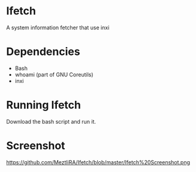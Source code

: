 # Ifetch

A system information fetcher that use inxi

# Dependencies

- Bash
- whoami (part of GNU Coreutils)
- inxi

# Running Ifetch

Download the bash script and run it.

# Screenshot

https://github.com/MeztliRA/Ifetch/blob/master/Ifetch%20Screenshot.png
